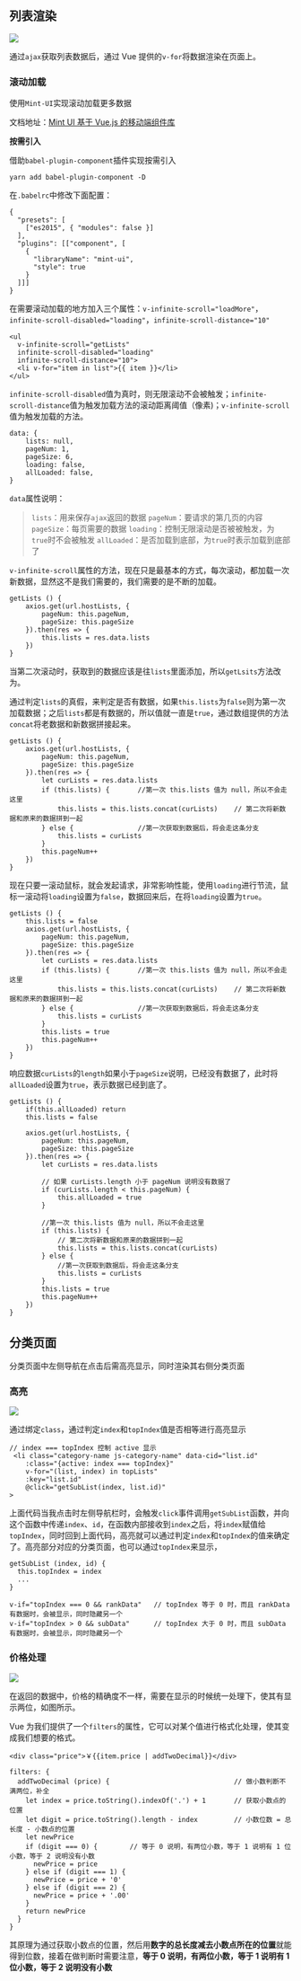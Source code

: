 ## 列表渲染

![](https://i.loli.net/2019/03/07/5c80ad1648ef8.png)

通过`ajax`获取列表数据后，通过 Vue 提供的`v-for`将数据渲染在页面上。

### 滚动加载

使用`Mint-UI`实现滚动加载更多数据

文档地址：[Mint UI 基于 Vue.js 的移动端组件库](https://mint-ui.github.io/docs/#/en2/infinite-scroll)

**按需引入**

借助`babel-plugin-component`插件实现按需引入
```
yarn add babel-plugin-component -D
```
在`.babelrc`中修改下面配置：
```
{
  "presets": [
    ["es2015", { "modules": false }]
  ],
  "plugins": [["component", [
    {
      "libraryName": "mint-ui",
      "style": true
    }
  ]]]
}
```
在需要滚动加载的地方加入三个属性：`v-infinite-scroll="loadMore"`，`infinite-scroll-disabled="loading"`，`infinite-scroll-distance="10"`
```
<ul
  v-infinite-scroll="getLists"
  infinite-scroll-disabled="loading"
  infinite-scroll-distance="10">
  <li v-for="item in list">{{ item }}</li>
</ul>
```
`infinite-scroll-disabled`值为真时，则无限滚动不会被触发；`infinite-scroll-distance`值为触发加载方法的滚动距离阈值（像素)；`v-infinite-scroll`值为触发加载的方法。

```
data: {
    lists: null,
    pageNum: 1,
    pageSize: 6,
    loading: false,
    allLoaded: false,
}
```
`data`属性说明：
> `lists`：用来保存`ajax`返回的数据
> `pageNum`：要请求的第几页的内容
> `pageSize`：每页需要的数据
> `loading`：控制无限滚动是否被被触发，为 `true`时不会被触发
> `allLoaded`：是否加载到底部，为`true`时表示加载到底部了

`v-infinite-scroll`属性的方法，现在只是最基本的方式，每次滚动，都加载一次新数据，显然这不是我们需要的，我们需要的是不断的加载。

```
getLists () {
    axios.get(url.hostLists, {
    	pageNum: this.pageNum,
    	pageSize: this.pageSize
    }).then(res => {
    	this.lists = res.data.lists
    })
}
```

当第二次滚动时，获取到的数据应该是往`lists`里面添加，所以`getLsits`方法改为。

通过判定`lists`的真假，来判定是否有数据，如果`this.lists`为`false`则为第一次加载数据；之后`lists`都是有数据的，所以值就一直是`true`，通过数组提供的方法`concat`将老数据和新数据拼接起来。

```
getLists () {
    axios.get(url.hostLists, {
    	pageNum: this.pageNum,
    	pageSize: this.pageSize
    }).then(res => {
    	let curLists = res.data.lists
    	if (this.lists) {		//第一次 this.lists 值为 null，所以不会走这里
            this.lists = this.lists.concat(curLists)	// 第二次将新数据和原来的数据拼到一起
    	} else {				//第一次获取到数据后，将会走这条分支
            this.lists = curLists
    	}
    	this.pageNum++
    })
}
```

现在只要一滚动鼠标，就会发起请求，非常影响性能，使用`loading`进行节流，鼠标一滚动将`loading`设置为`false`，数据回来后，在将`loading`设置为`true`。
```
getLists () {
	this.lists = false
    axios.get(url.hostLists, {
    	pageNum: this.pageNum,
    	pageSize: this.pageSize
    }).then(res => {
    	let curLists = res.data.lists
    	if (this.lists) {		//第一次 this.lists 值为 null，所以不会走这里
            this.lists = this.lists.concat(curLists)	// 第二次将新数据和原来的数据拼到一起
    	} else {				//第一次获取到数据后，将会走这条分支
            this.lists = curLists
    	}
    	this.lists = true
    	this.pageNum++
    })
}
```

响应数据`curLists`的`length`如果小于`pageSize`说明，已经没有数据了，此时将`allLoaded`设置为`true`，表示数据已经到底了。
```
getLists () {
	if(this.allLoaded) return
	this.lists = false
    
    axios.get(url.hostLists, {
    	pageNum: this.pageNum,
    	pageSize: this.pageSize
    }).then(res => {
    	let curLists = res.data.lists
    
    	// 如果 curLists.length 小于 pageNum 说明没有数据了
    	if (curLists.length < this.pageNum) {
            this.allLoaded = true
    	}
    	
    	//第一次 this.lists 值为 null，所以不会走这里
    	if (this.lists) {
    		// 第二次将新数据和原来的数据拼到一起
            this.lists = this.lists.concat(curLists)
    	} else {
    		//第一次获取到数据后，将会走这条分支
            this.lists = curLists
    	}
    	this.lists = true
    	this.pageNum++
    })
}
```

## 分类页面

分类页面中左侧导航在点击后需高亮显示，同时渲染其右侧分类页面

### 高亮

![](https://i.loli.net/2019/03/06/5c7f7d5b38765.png)

通过绑定`class`，通过判定`index`和`topIndex`值是否相等进行高亮显示
```vue
// index === topIndex 控制 active 显示
 <li class="category-name js-category-name" data-cid="list.id"
    :class="{active: index === topIndex}"
    v-for="(list, index) in topLists"
    :key="list.id"
    @click="getSubList(index, list.id)"
>
```
上面代码当我点击时左侧导航栏时，会触发`click`事件调用`getSubList`函数，并向这个函数中传递`index`、`id`，在函数内部接收到`index`之后，将`index`赋值给`topIndex`，同时回到上面代码，高亮就可以通过判定`index`和`topIndex`的值来确定了。高亮部分对应的分类页面，也可以通过`topIndex`来显示，
```vue
getSubList (index, id) {
  this.topIndex = index
  ...
}

v-if="topIndex === 0 && rankData"   // topIndex 等于 0 时，而且 rankData 有数据时，会被显示，同时隐藏另一个
v-if="topIndex > 0 && subData"      // topIndex 大于 0 时，而且 subData 有数据时，会被显示，同时隐藏另一个
```

### 价格处理

![](https://i.loli.net/2019/03/06/5c7f7dabb11dd.png)

在返回的数据中，价格的精确度不一样，需要在显示的时候统一处理下，使其有显示两位，如图所示。

Vue 为我们提供了一个`filters`的属性，它可以对某个值进行格式化处理，使其变成我们想要的格式。
```vue
<div class="price">￥{{item.price | addTwoDecimal}}</div>

filters: {
  addTwoDecimal (price) {                               // 做小数判断不满两位，补全
    let index = price.toString().indexOf('.') + 1       // 获取小数点的位置
    let digit = price.toString().length - index         // 小数位数 = 总长度 - 小数点的位置
    let newPrice
    if (digit === 0) {        // 等于 0 说明，有两位小数，等于 1 说明有 1 位小数，等于 2 说明没有小数
      newPrice = price
    } else if (digit === 1) {
      newPrice = price + '0'
    } else if (digit === 2) {
      newPrice = price + '.00'
    }
    return newPrice
  }
}
```

其原理为通过获取小数点的位置，然后用**数字的总长度减去小数点所在的位置**就能得到位数，接着在做判断时需要注意，**等于 0 说明，有两位小数，等于 1 说明有 1 位小数，等于 2 说明没有小数**

